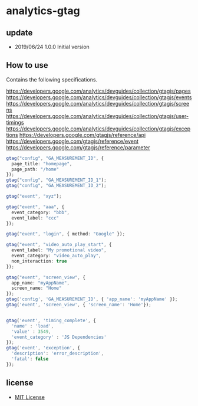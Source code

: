 # analytics-gtag

## update

- 2019/06/24 1.0.0 Initial version

## How to use

Contains the following specifications.

https://developers.google.com/analytics/devguides/collection/gtagjs/pages
https://developers.google.com/analytics/devguides/collection/gtagjs/events
https://developers.google.com/analytics/devguides/collection/gtagjs/screens
https://developers.google.com/analytics/devguides/collection/gtagjs/user-timings
https://developers.google.com/analytics/devguides/collection/gtagjs/exceptions
https://developers.google.com/gtagjs/reference/api
https://developers.google.com/gtagjs/reference/event
https://developers.google.com/gtagjs/reference/parameter

```.ts
gtag("config", "GA_MEASUREMENT_ID", {
  page_title: "homepage",
  page_path: "/home"
});
gtag("config", "GA_MEASUREMENT_ID_1");
gtag("config", "GA_MEASUREMENT_ID_2");

gtag("event", "xyz");

gtag("event", "aaa", {
  event_category: "bbb",
  event_label: "ccc"
});

gtag("event", "login", { method: "Google" });

gtag("event", "video_auto_play_start", {
  event_label: "My promotional video",
  event_category: "video_auto_play",
  non_interaction: true
});

gtag("event", "screen_view", {
  app_name: "myAppName",
  screen_name: "Home"
});
gtag('config', 'GA_MEASUREMENT_ID', { 'app_name': 'myAppName' });
gtag('event', 'screen_view', { 'screen_name': 'Home'});


gtag('event', 'timing_complete', {
  'name' : 'load',
  'value' : 3549,
  'event_category' : 'JS Dependencies'
});
gtag('event', 'exception', {
  'description': 'error_description',
  'fatal': false
});
```

## license

- [MIT License](https://opensource.org/licenses/mit-license.php)
